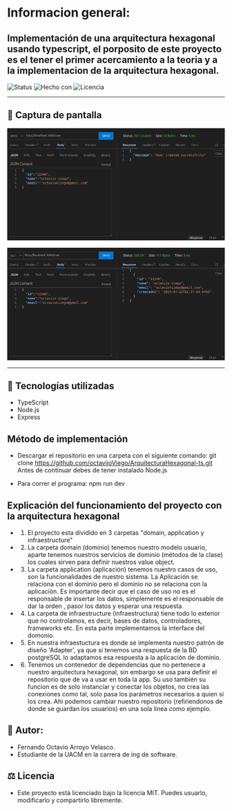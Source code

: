 # Informacion general:
Implementación de una arquitectura hexagonal usando typescript, el porposito de este proyecto es el tener el primer acercamiento a la teoria y a la implementacion de la arquitectura hexagonal. 
---

![Status](https://img.shields.io/badge/estado-en%20desarrollo-yellow)
![Hecho con](https://img.shields.io/badge/hecho%20con-Express-blue)
![Licencia](https://img.shields.io/badge/licencia-MIT-green)

---

## 📸 Captura de pantalla

![Vista de petición para crear un usuario  ](imagenes/crear-usuario.png)

![Vista de como obtenemos un usuario](imagenes/obtener%20usuario.png)

---

## 🚀 Tecnologías utilizadas
- TypeScript
- Node.js
- Express

## Método de implementación
- Descargar el repositorio en una carpeta con el siguiente comando: git clone https://github.com/octaviioViego/ArquitecturaHexagonal-ts.git Antes de continuar debes de tener instalado Node.js

- Para correr el programa: npm run dev

## Explicación del funcionamiento del proyecto con la arquitectura hexagonal

- 1. El proyecto esta dividido en 3 carpetas "domain, application y infraestructure"
- 2. La carpeta domain (dominio) tenemos nuestro modelo usuario, aparte tenemos nuestros servicios de dominio (métodos de la clase) los cuales sirven para definir nuestros value object.
- 3. La carpeta application (aplicación) tenemos nuestro casos de uso, son la funcionalidades de nuestro sistema. La Aplicación se relaciona con el dominio pero el dominio no se relaciona con la aplicación. Es importante decir que el caso de uso no es el responsable de insertar los datos, simplemente es el responsable de dar la orden , pasor los datos y esperar una respuesta.
- 4. La carpeta de infraestructure (infraestructura) tiene todo lo exterior que no controlamos, es decir, bases de datos, controladores, frameworks etc. En esta parte implementamos la interface del domonio.
- 5. En nuestra infraestuctura es donde se implementa nuestro patrón de diseño 'Adapter', ya que si tenemos una respuesta de la BD postgreSQL lo adaptamos esa respuesta a la aplicación de dominio.
- 6. Tenemos un contenedor de dependencias que no pertenece a nuestro arquitectura hexagonal, sin embargo se usa para definir el repositorio que de va a usar en toda la app. Su uso también su funcion es de solo instanciar y conectar los objetos, no crea las conexiones como tal, solo pasa los parámetros necesarios a quien si los crea. Ahi podemos cambiar nuestro repositorio (refiriendonos de donde se guardan los usuarios) en una sola linea como ejemplo.  

## 👨 Autor:
- Fernando Octavio Arroyo Velasco.
- Estudiante de la UACM en la carrera de ing de software.

## ⚖️ Licencia 
- Este proyecto está licenciado bajo la licencia MIT. Puedes usuarlo, modificarlo y compartirlo libremente.

